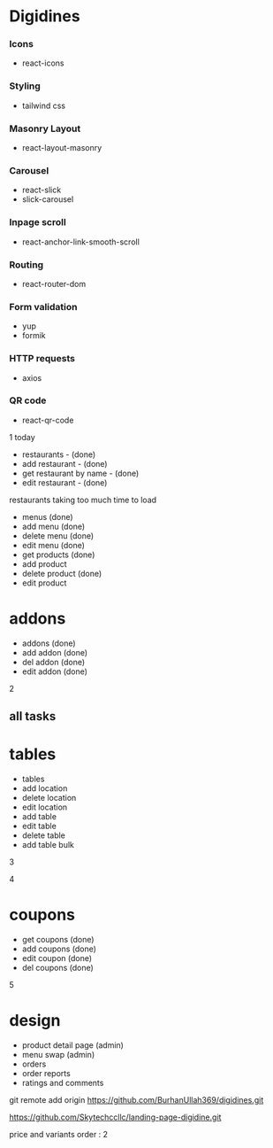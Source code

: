 # Digidines

### Icons
- react-icons

### Styling
- tailwind css

### Masonry Layout 
- react-layout-masonry

### Carousel
- react-slick
- slick-carousel

### Inpage scroll
- react-anchor-link-smooth-scroll

### Routing
- react-router-dom

### Form validation
- yup
- formik

### HTTP requests
- axios

### QR code 
- react-qr-code

    
1
today
- restaurants - (done)
- add restaurant - (done)
- get restaurant by name - (done)
- edit restaurant - (done)

restaurants taking too much time to load

- menus (done)
- add menu (done)
- delete menu (done)
- edit menu (done)
- get products (done)
- add product 
- delete product (done)
- edit product

# addons
- addons (done)
- add addon (done)
- del addon (done)
- edit addon (done)

2
## all tasks
# tables
- tables
- add location
- delete location
- edit location
- add table
- edit table
- delete table
- add table bulk

3

4
# coupons
- get coupons (done)
- add coupons (done)
- edit coupon (done)
- del coupons (done)

5
# design
- product detail page (admin)
- menu swap (admin)
- orders
- order reports
- ratings and comments


git remote add origin https://github.com/BurhanUllah369/digidines.git

https://github.com/Skytechccllc/landing-page-digidine.git


price and variants
order : 2